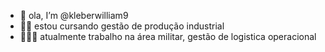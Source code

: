 - 👋 ola, I’m @kleberwilliam9
- 👨‍💻 estou cursando gestão de produção industrial
- 👮🏼‍♂️ atualmente trabalho na área militar, gestão de logistica operacional

<!---
kleberwilliam9/kleberwilliam9 is a ✨ special ✨ repository because its `README.md` (this file) appears on your GitHub profile.
You can click the Preview link to take a look at your changes.
--->
